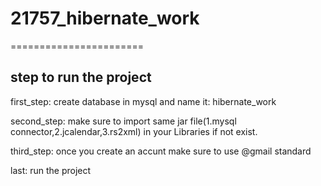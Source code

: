 # 21757_hibernate_work
=======================


step to run the project
------------------------

first_step: create database in mysql and name it: hibernate_work

second_step: make sure to import same jar file(1.mysql connector,2.jcalendar,3.rs2xml) in your Libraries if not exist.

third_step: once you create an accunt make sure to use @gmail standard

last: run the project
